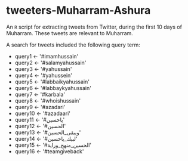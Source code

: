 tweeters-Muharram-Ashura
========================

An ```R``` script for extracting tweets from Twitter, during the first 10 days of Muharram. These tweets are relevant to Muharram.

A search for tweets included the following query term:
- query1 <- '#imamhussain'
- query2 <- '#salamyahussain'
- query3 <- '#yahussain'
- query4 <- '#yahussein'
- query5 <- '#labbaikyahussain'
- query6 <- '#labbaykyahussain'
- query7 <- '#karbala'
- query8 <- '#whoishussain'
- query9 <- '#azadari'
- query10 <- '#azadaari'
- query11 <- '#ياحسين'
- query12 <- '#الحسين'
- query13 <- '#ويبقى_الحسين'
- query14 <- '#لبيك_ياحسين'
- query15 <- '#الحسين_منهج_وراية'
- query16 <- '#teamgiveback'
